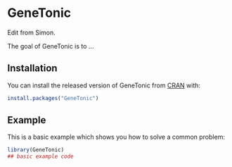# GeneTonic

Edit from Simon.

<!-- badges: start -->
<!-- badges: end -->

The goal of GeneTonic is to ...

## Installation

You can install the released version of GeneTonic from [CRAN](https://CRAN.R-project.org) with:

``` r
install.packages("GeneTonic")
```

## Example

This is a basic example which shows you how to solve a common problem:

``` r
library(GeneTonic)
## basic example code
```

